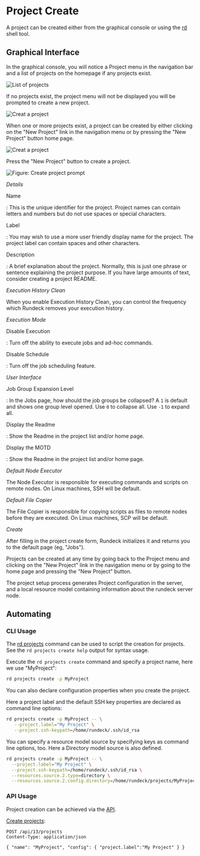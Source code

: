 # Project Create

A project can be created either from the graphical console or using the
[rd] shell tool.

## Graphical Interface

In the graphical console, you will notice a Project menu in the navigation bar and a list of projects on the homepage if any projects exist.

![List of projects](~@assets/img/fig203-b.png)

If no projects exist, the project menu will not be displayed you will be prompted to create a new project.

![Creat a project](~@assets/img/fig0203-c.png)

When one or more projects exist, a project can be created by either
clicking on the "New Project" link in the navigation menu or by pressing the "New Project" button home
page.

![Creat a project](~@assets/img/fig0203-d.png)

Press the "New Project" button to create a project.

![Figure: Create project prompt](~@assets/img/fig0203-a.png)

_Details_

Name

: This is the unique identifier for the project. Project names can contain letters and numbers but do not use spaces or special characters.

Label

: You may wish to use a more user friendly display name for the project. The project label can contain spaces and other characters.

Description

: A brief explanation about the project. Normally, this is just one phrase or sentence explaining the project purpose. If you have large amounts of text, consider creating a project README.


_Execution History Clean_

When you enable Execution History Clean, you can control the frequency
which Rundeck removes your execution history.

_Execution Mode_

Disable Execution

: Turn off the ability to execute jobs and ad-hoc commands.

Disable Schedule

: Turn off the job scheduling feature.

_User Interface_

Job Group Expansion Level

: In the Jobs page, how should the job groups be collapsed? A `1` is default and shows one group level opened. Use `0` to collapse all. Use `-1` to expand all.

Display the Readme

: Show the Readme in the project list and/or home page.

Display the MOTD

: Show the Readme in the project list and/or home page.

_Default Node Executor_

The Node Executor is responsible for executing commands and scripts on remote nodes. On Linux machines, SSH will be default.

_Default File Copier_

The File Copier is responsible for copying scripts as files to remote nodes before they are executed. On Linux machines, SCP will be default.

_Create_

After filling in the project create form, Rundeck initializes it and returns
you to the default page (eg, "Jobs").

Projects can be created at any time by going back to the Project menu
and clicking on the "New Project" link in the navigation menu or by going to the home page and pressing the "New Project" button.

The project setup process generates Project configuration in the server, and
a local resource model containing information about the rundeck server node.

## Automating

### CLI Usage

The [rd projects][rd] command can be used to script the creation for projects. See the `rd projects create help` output for syntax usage.

Execute the `rd projects create` command and
specify a project name, here we use "MyProject":

```bash
rd projects create -p MyProject
```

You can also declare configuration properties when you create the project.

Here a project label and the default SSH key properties are declared as command line options:

```bash
rd projects create -p MyProject -- \
   --project.label="My Project" \
   --project.ssh-keypath=/home/rundeck/.ssh/id_rsa
```

You can specify a resource model source by specifying keys as command line options, too.
Here a Directory model source is also defined.

```bash
rd projects create -p MyProject -- \
  --project.label="My Project" \
  --project.ssh-keypath=/home/rundeck/.ssh/id_rsa \
  --resources.source.2.type=directory \
  --resources.source.2.config.directory=/home/rundeck/projects/MyProject/resources.d
```

[rd]: https://rundeck.github.io/rundeck-cli/

### API Usage

Project creation can be achieved via the [API](/api/rundeck-api.md).

[Create projects](/api/rundeck-api.md#project-creation):

```
POST /api/13/projects
Content-Type: application/json

{ "name": "MyProject", "config": { "project.label":"My Project" } }
```
